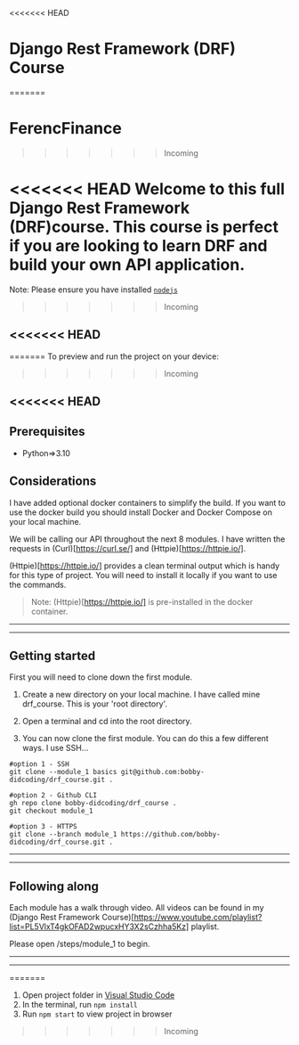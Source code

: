 <<<<<<< HEAD

# Django Rest Framework (DRF) Course

=======

# FerencFinance

> > > > > > > Incoming

<<<<<<< HEAD
Welcome to this full Django Rest Framework (DRF)course.
This course is perfect if you are looking to learn DRF and build your own API application.
=======
Note: Please ensure you have installed <code><a href="https://nodejs.org/en/download/">nodejs</a></code>

> > > > > > > Incoming

## <<<<<<< HEAD

=======
To preview and run the project on your device:

> > > > > > > Incoming

## <<<<<<< HEAD

## Prerequisites

- Python=>3.10

## Considerations

I have added optional docker containers to simplify the build. If you want to use the docker build you should install Docker and Docker Compose on your local machine.

We will be calling our API throughout the next 8 modules. I have written the requests in (Curl)[https://curl.se/] and (Httpie)[https://httpie.io/].

(Httpie)[https://httpie.io/] provides a clean terminal output which is handy for this type of project. You will need to install it locally if you want to use the commands.

> Note: (Httpie)[https://httpie.io/] is pre-installed in the docker container.

---

---

## Getting started

First you will need to clone down the first module.

1. Create a new directory on your local machine. I have called mine drf_course. This is your 'root directory'.

2. Open a terminal and cd into the root directory.

3. You can now clone the first module. You can do this a few different ways. I use SSH...

```
#option 1 - SSH
git clone --module_1 basics git@github.com:bobby-didcoding/drf_course.git .

#option 2 - Github CLI
gh repo clone bobby-didcoding/drf_course .
git checkout module_1

#option 3 - HTTPS
git clone --branch module_1 https://github.com/bobby-didcoding/drf_course.git .
```

---

---

## Following along

Each module has a walk through video. All videos can be found in my (Django Rest Framework Course)[https://www.youtube.com/playlist?list=PL5VlxT4gkOFAD2wpucxHY3X2sCzhha5Kz] playlist.

Please open /steps/module_1 to begin.

---

---

=======

1. Open project folder in <a href="https://code.visualstudio.com/download">Visual Studio Code</a>
2. In the terminal, run `npm install`
3. Run `npm start` to view project in browser

> > > > > > > Incoming
